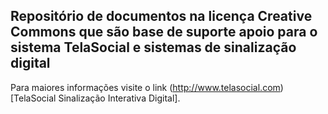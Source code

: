 ## Repositório de documentos na licença Creative Commons que são base de suporte apoio para o sistema TelaSocial e sistemas de sinalização digital

Para maiores informações visite o link (http://www.telasocial.com)[TelaSocial Sinalização Interativa Digital].


